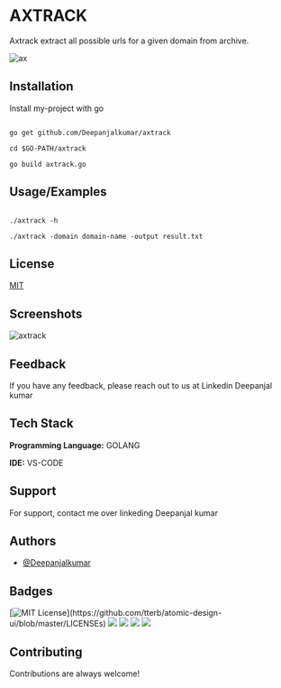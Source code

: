 
# AXTRACK

Axtrack extract all possible urls for a given domain from archive.

![ax](https://user-images.githubusercontent.com/55708909/123976273-a4bf5580-d9db-11eb-96f9-cfd6c8a38eaa.png)


    
## Installation 

Install my-project with go

```

go get github.com/Deepanjalkumar/axtrack

cd $GO-PATH/axtrack

go build axtrack.go
```
    
## Usage/Examples

```GOLANG

./axtrack -h

./axtrack -domain domain-name -output result.txt
```

  
## License

[MIT](https://choosealicense.com/licenses/mit/)

  
## Screenshots

![axtrack](https://user-images.githubusercontent.com/55708909/123974992-ac322f00-d9da-11eb-8eb8-81becd7a15ff.png)

  
## Feedback

If you have any feedback, please reach out to us at Linkedin Deepanjal kumar

  
## Tech Stack

**Programming Language:** GOLANG

**IDE:** VS-CODE

  
## Support

For support, contact me over linkeding Deepanjal kumar

  
## Authors

- [@Deepanjalkumar](https://github.com/Deepanjalkumar)

  
## Badges

[![MIT License](https://img.shields.io/apm/l/atomic-design-ui.svg?)](https://github.com/tterb/atomic-design-ui/blob/master/LICENSEs)
![](https://img.shields.io/badge/OS-Linux-informational?style=flat&logo=linux&logoColor=white&color=2bbc8a)
![](https://img.shields.io/badge/Code-Golang-informational?style=flat&logo=go&logoColor=white&color=2bbc8a)
![](https://img.shields.io/badge/Code-Python-informational?style=flat&logo=python&logoColor=white&color=2bbc8a)
![](https://img.shields.io/badge/Shell-Bash-informational?style=flat&logo=gnu-bash&logoColor=white&color=2bbc8a)


  
## Contributing

Contributions are always welcome!


